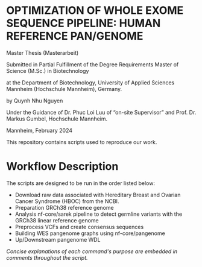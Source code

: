 # **OPTIMIZATION OF WHOLE EXOME SEQUENCE PIPELINE: HUMAN REFERENCE PAN/GENOME**
Master Thesis (Masterarbeit)

Submitted in Partial Fulfillment of the Degree Requirements Master of Science (M.Sc.) in Biotechnology

at the Department of Biotechnology, University of Applied Sciences Mannheim (Hochschule Mannheim), Germany.

by Quynh Nhu Nguyen

Under the Guidance of Dr. Phuc Loi Luu of “on-site Supervisor” and Prof. Dr. Markus Gumbel, Hochschule Mannheim.

Mannheim, February 2024 

This repository contains scripts used to reproduce our work.

# Workflow Description
The scripts are designed to be run in the order listed below:
- Download raw data associated with Hereditary Breast and Ovarian Cancer Syndrome (HBOC) from the NCBI.
- Preparation GRCh38 reference genome
- Analysis nf-core/sarek pipeline to detect germline variants with the GRCh38 linear reference genome
- Preprocess VCFs and create consensus sequences
- Building WES pangenome graphs using nf-core/pangenome
- Up/Downstream pangenome WDL

*Concise explanations of each command's purpose are embedded in comments throughout the script.*

